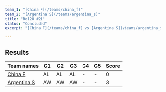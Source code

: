 ```yaml
---
team_1: "[China F](/teams/china_f)"
team_2: "[Argentina S](/teams/argentina_s)"
title: "Ro128 #21"
status: "Concluded"
excerpt: "[China F](/teams/china_f) vs [Argentina S](/teams/argentina_s)"

---
```

## Results

| Team names | G1 | G2 | G3 | G4 | G5 | Score |
| -- | -- | -- | -- | -- | -- | -- |
| [China F](/teams/china_f) | AL | AL | AL | - | - | 0 |
| [Argentina S](/teams/argentina_s) | AW | AW | AW | - | - | 3 |

